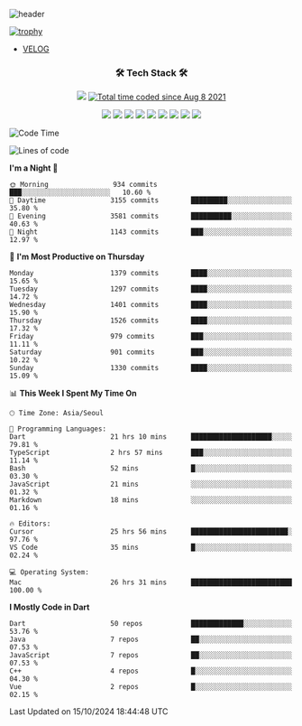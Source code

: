 <!--
**Ohgyuchan/Ohgyuchan** is a ✨ _special_ ✨ repository because its `README.md` (this file) appears on your GitHub profile.

Here are some ideas to get you started:

- 🔭 I’m currently working on ...
- 🌱 I’m currently learning ...
- 👯 I’m looking to collaborate on ...
- 🤔 I’m looking for help with ...
- 💬 Ask me about ...
- 📫 How to reach me: ...
- 😄 Pronouns: ...
- ⚡ Fun fact: ...
-->
![header](https://capsule-render.vercel.app/api?type=soft&color=auto&height=150&section=header&text=Ohgyuchan&fontSize=80&animation=twinkling)

[![trophy](https://github-profile-trophy.vercel.app/?username=Ohgyuchan&column=-1)](https://github.com/ryo-ma/github-profile-trophy)

<!-- ### Hi there 👋 -->
  * [VELOG](https://velog.io/@terman)



<h3 align="center"><b>🛠 Tech Stack 🛠</b></h3>

<p align="center">
<a href="https://hits.seeyoufarm.com"><img src="https://hits.seeyoufarm.com/api/count/incr/badge.svg?url=https%3A%2F%2Fgithub.com%2FOhgyuchan&count_bg=%2379C83D&title_bg=%23555555&icon=&icon_color=%23E7E7E7&title=visitors+%F0%9F%99%8C&edge_flat=false"/></a> <a href="https://wakatime.com/@9d35e6a9-2400-4e9b-b741-9597e6de1373"><img src="https://wakatime.com/badge/user/9d35e6a9-2400-4e9b-b741-9597e6de1373.svg" alt="Total time coded since Aug 8 2021" /></a></p>


<p align="center">
<img src="https://img.shields.io/badge/HTML5-E34F26?style=flat-square&logo=HTML5&logoColor=white"/></a>
<img src="https://img.shields.io/badge/CSS3-1572B6?style=flat-square&logo=CSS3&logoColor=white"/></a>
<img src="https://img.shields.io/badge/JavaScript-F7DF1E?style=flat-square&logo=JavaScript&logoColor=white"/></a>
<!-- <img src="https://img.shields.io/badge/Node.js-339933?style=flat-square&logo=Node.js&logoColor=white"/></a> &nbsp -->
<img src="https://img.shields.io/badge/Android-3DDC84?style=flat-square&logo=Android&logoColor=white"/></a> 
<img src="https://img.shields.io/badge/Flutter-02569B?style=flat-square&logo=Flutter&logoColor=white"></a> 
<img src="https://img.shields.io/badge/Dart-0175C2?style=flat-square&logo=Dart&logoColor=white"></a> 
<!-- <img src="https://img.shields.io/badge/R-0175C2?style=flat-square&logo=R&logoColor=white"></a> &nbsp -->
<!-- <img src="https://img.shields.io/badge/MongoDB-47A248?style=flat-square&logo=MongoDB&logoColor=white"/></a> &nbsp -->
<!-- <img src="https://img.shields.io/badge/MySQL-4479A1?style=flat-square&logo=MySQL&logoColor=white"/></a> &nbsp -->
<img src="https://img.shields.io/badge/c++-00599C?style=flat-square&logo=c%2B%2B&logoColor=white"/></a> 
<img src="https://img.shields.io/badge/python-0175C2?style=flat-square&logo=python&logoColor=white"></a> 
<img src="https://img.shields.io/badge/github-181717?style=flat-square&logo=github&logoColor=white"></a> 
<!-- <img src="https://img.shields.io/badge/unity-FCC624?style=flat-square&logo=unity&logoColor=black"></a>  -->
<!-- <img src="https://img.shields.io/badge/Amazon AWS-232F3E?style=flat-square&logo=Amazon%20AWS&logoColor=white"/></a> &nbsp -->
</p></b>

<!-- <h3 align="center"><b>⚡️ Stats ⚡️</b></h3> -->

<!-- ![Terman's GitHub stats](https://github-readme-stats.vercel.app/api?username=Ohgyuchan&count_private=true&show_icons=true&theme=buefy) -->
  
<!--START_SECTION:waka-->
![Code Time](http://img.shields.io/badge/Code%20Time-2%2C210%20hrs%2017%20mins-blue)

![Lines of code](https://img.shields.io/badge/From%20Hello%20World%20I%27ve%20Written-30.4%20million%20lines%20of%20code-blue)

**I'm a Night 🦉** 

```text
🌞 Morning                934 commits         ███░░░░░░░░░░░░░░░░░░░░░░   10.60 % 
🌆 Daytime                3155 commits        █████████░░░░░░░░░░░░░░░░   35.80 % 
🌃 Evening                3581 commits        ██████████░░░░░░░░░░░░░░░   40.63 % 
🌙 Night                  1143 commits        ███░░░░░░░░░░░░░░░░░░░░░░   12.97 % 
```
📅 **I'm Most Productive on Thursday** 

```text
Monday                   1379 commits        ████░░░░░░░░░░░░░░░░░░░░░   15.65 % 
Tuesday                  1297 commits        ████░░░░░░░░░░░░░░░░░░░░░   14.72 % 
Wednesday                1401 commits        ████░░░░░░░░░░░░░░░░░░░░░   15.90 % 
Thursday                 1526 commits        ████░░░░░░░░░░░░░░░░░░░░░   17.32 % 
Friday                   979 commits         ███░░░░░░░░░░░░░░░░░░░░░░   11.11 % 
Saturday                 901 commits         ███░░░░░░░░░░░░░░░░░░░░░░   10.22 % 
Sunday                   1330 commits        ████░░░░░░░░░░░░░░░░░░░░░   15.09 % 
```


📊 **This Week I Spent My Time On** 

```text
🕑︎ Time Zone: Asia/Seoul

💬 Programming Languages: 
Dart                     21 hrs 10 mins      ████████████████████░░░░░   79.81 % 
TypeScript               2 hrs 57 mins       ███░░░░░░░░░░░░░░░░░░░░░░   11.14 % 
Bash                     52 mins             █░░░░░░░░░░░░░░░░░░░░░░░░   03.30 % 
JavaScript               21 mins             ░░░░░░░░░░░░░░░░░░░░░░░░░   01.32 % 
Markdown                 18 mins             ░░░░░░░░░░░░░░░░░░░░░░░░░   01.16 % 

🔥 Editors: 
Cursor                   25 hrs 56 mins      ████████████████████████░   97.76 % 
VS Code                  35 mins             █░░░░░░░░░░░░░░░░░░░░░░░░   02.24 % 

💻 Operating System: 
Mac                      26 hrs 31 mins      █████████████████████████   100.00 % 
```

**I Mostly Code in Dart** 

```text
Dart                     50 repos            █████████████░░░░░░░░░░░░   53.76 % 
Java                     7 repos             ██░░░░░░░░░░░░░░░░░░░░░░░   07.53 % 
JavaScript               7 repos             ██░░░░░░░░░░░░░░░░░░░░░░░   07.53 % 
C++                      4 repos             █░░░░░░░░░░░░░░░░░░░░░░░░   04.30 % 
Vue                      2 repos             █░░░░░░░░░░░░░░░░░░░░░░░░   02.15 % 
```




 Last Updated on 15/10/2024 18:44:48 UTC
<!--END_SECTION:waka-->
